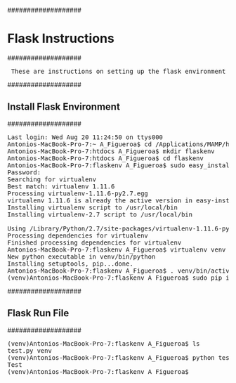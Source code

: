 ###################
<h1> Flask Instructions </h1>
###################

<pre> These are instructions on setting up the flask environment using a Mac</pre>

###################
<h2> Install Flask Environment</h2>
###################

<pre>Last login: Wed Aug 20 11:24:50 on ttys000
Antonios-MacBook-Pro-7:~ A_Figueroa$ cd /Applications/MAMP/htdocs 
Antonios-MacBook-Pro-7:htdocs A_Figueroa$ mkdir flaskenv
Antonios-MacBook-Pro-7:htdocs A_Figueroa$ cd flaskenv
Antonios-MacBook-Pro-7:flaskenv A_Figueroa$ sudo easy_install virtualenv
Password:
Searching for virtualenv
Best match: virtualenv 1.11.6
Processing virtualenv-1.11.6-py2.7.egg
virtualenv 1.11.6 is already the active version in easy-install.pth
Installing virtualenv script to /usr/local/bin
Installing virtualenv-2.7 script to /usr/local/bin

Using /Library/Python/2.7/site-packages/virtualenv-1.11.6-py2.7.egg
Processing dependencies for virtualenv
Finished processing dependencies for virtualenv
Antonios-MacBook-Pro-7:flaskenv A_Figueroa$ virtualenv venv
New python executable in venv/bin/python
Installing setuptools, pip...done.
Antonios-MacBook-Pro-7:flaskenv A_Figueroa$ . venv/bin/activate
(venv)Antonios-MacBook-Pro-7:flaskenv A_Figueroa$ sudo pip install flask</pre>

###################
<h2> Flask Run File </h2>
###################

<pre>(venv)Antonios-MacBook-Pro-7:flaskenv A_Figueroa$ ls
test.py venv
(venv)Antonios-MacBook-Pro-7:flaskenv A_Figueroa$ python test.py
Test
(venv)Antonios-MacBook-Pro-7:flaskenv A_Figueroa$</pre>


